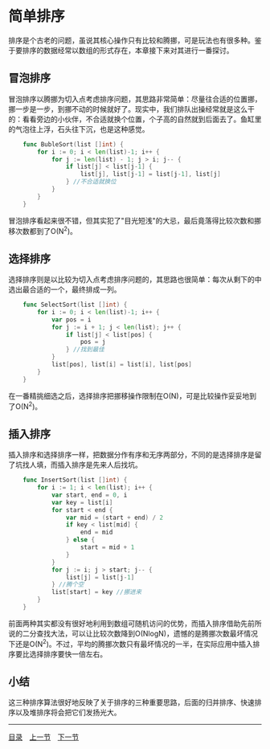 # 简单排序
排序是个古老的问题，虽说其核心操作只有比较和腾挪，可是玩法也有很多种。鉴于要排序的数据经常以数组的形式存在，本章接下来对其进行一番探讨。

## 冒泡排序
冒泡排序以腾挪为切入点考虑排序问题，其思路非常简单：尽量往合适的位置挪，挪一步是一步，到挪不动的时候就好了。现实中，我们排队出操经常就是这么干的：看看旁边的小伙伴，不合适就换个位置，个子高的自然就到后面去了。鱼缸里的气泡往上浮，石头往下沉，也是这种感觉。
```go
	func BubleSort(list []int) {
		for i := 0; i < len(list)-1; i++ {
			for j := len(list) - 1; j > i; j-- {
				if list[j] < list[j-1] {
					list[j], list[j-1] = list[j-1], list[j]
				} //不合适就换位
			}
		}
	}
```
冒泡排序看起来很不错，但其实犯了"目光短浅"的大忌，最后竟落得比较次数和挪移次数都到了O(N<sup>2</sup>)。

## 选择排序
选择排序则是以比较为切入点考虑排序问题的，其思路也很简单：每次从剩下的中选出最合适的一个，最终排成一列。
```go
	func SelectSort(list []int) {
		for i := 0; i < len(list)-1; i++ {
			var pos = i
			for j := i + 1; j < len(list); j++ {
				if list[j] < list[pos] {
					pos = j
				} //找到最佳
			}
			list[pos], list[i] = list[i], list[pos]
		}
	}
```
在一番精挑细选之后，选择排序把挪移操作限制在O(N)，可是比较操作妥妥地到了O(N<sup>2</sup>)。

## 插入排序
插入排序和选择排序一样，把数据分作有序和无序两部分，不同的是选择排序是留了坑找人填，而插入排序是先来人后找坑。
```go
	func InsertSort(list []int) {
		for i := 1; i < len(list); i++ {
			var start, end = 0, i
			var key = list[i]
			for start < end {
				var mid = (start + end) / 2
				if key < list[mid] {
					end = mid
				} else {
					start = mid + 1
				}
			}
			for j := i; j > start; j-- {
				list[j] = list[j-1]
			} //腾个空
			list[start] = key //挪进来
		}
	}
```
前面两种其实都没有很好地利用到数组可随机访问的优势，而插入排序借助先前所说的二分查找大法，可以让比较次数降到O(NlogN)，遗憾的是腾挪次数最坏情况下还是O(N<sup>2</sup>)。不过，平均的腾挪次数只有最坏情况的一半，在实际应用中插入排序要比选择排序要快一倍左右。

## 小结

这三种排序算法很好地反映了关于排序的三种重要思路，后面的归并排序、快速排序以及堆排序将会把它们发扬光大。

---
[目录](../index.md)　[上一节](01.md)　[下一节](01-B.md)